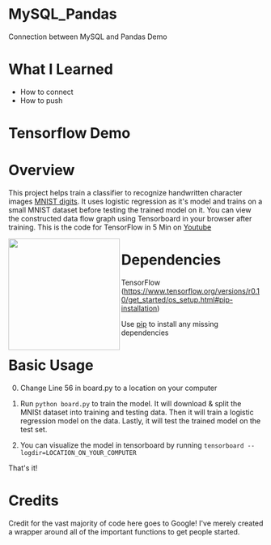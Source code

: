 # MySQL_Pandas
Connection between MySQL and Pandas Demo

# What I Learned

* How to connect
* How to push


# Tensorflow Demo

Overview
============
This project helps train a classifier to recognize handwritten character images [MNIST digits](http://yann.lecun.com/exdb/mnist/). It uses logistic regression as it's model and trains on a small MNIST dataset before testing the trained model on it. You can view the constructed data flow graph using Tensorboard in your browser after training. This is the code for TensorFlow in 5 Min on [Youtube](https://youtu.be/2FmcHiLCwTU)
<p>
<img src="https://camo.githubusercontent.com/d440ac2eee1cb3ea33340a2c5f6f15a0878e9275/687474703a2f2f692e7974696d672e636f6d2f76692f3051493378675875422d512f687164656661756c742e6a7067" height="220px" align="left">
</p>

Dependencies
============

TensorFlow (https://www.tensorflow.org/versions/r0.10/get_started/os_setup.html#pip-installation)

Use [pip](https://pypi.python.org/pypi/pip) to install any missing dependencies

Basic Usage
===========

0. Change Line 56 in board.py to a location on your computer

1. Run ```python board.py``` to train the model. It will download & split the MNISt dataset into training and testing data. Then it will train a logistic regression model on the data. Lastly, it will test the trained model on the test set.

2. You can visualize the model in tensorboard by running ```tensorboard --logdir=LOCATION_ON_YOUR_COMPUTER```

That's it!

Credits
===========
Credit for the vast majority of code here goes to Google! I've merely created a wrapper around all of the important functions to get people started.
